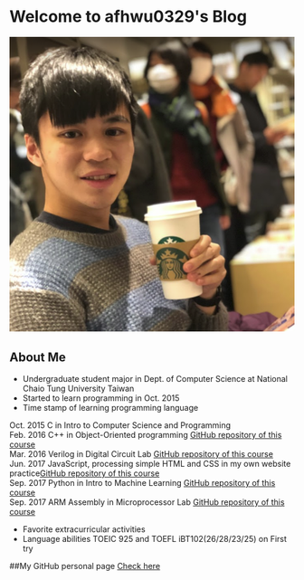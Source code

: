 # Welcome to afhwu0329's Blog
![Screenshot](docs/images/index/Myself.png)
## About Me
* Undergraduate student major in Dept. of Computer Science at National Chaio Tung University Taiwan
* Started to learn programming in Oct. 2015
* Time stamp of learning programming language

Oct. 2015 C in Intro to Computer Science and Programming<br />
Feb. 2016 C++ in Object-Oriented programming [GitHub repository of this course](https://github.com/Alfons0329/OOP_Spring_2016)<br />
Mar. 2016 Verilog in Digital Circuit Lab [GitHub repository of this course](https://github.com/Alfons0329/DLAB_Fall_2016)<br />
Jun. 2017 JavaScript, processing simple HTML and CSS in my own website practice[GitHub repository of this course](https://github.com/Alfons0329/Web_Design_Practice)<br />
Sep. 2017 Python in Intro to Machine Learning [GitHub repository of this course](https://github.com/Alfons0329/Machine_Learning_Fall_2017)<br />
Sep. 2017 ARM Assembly in Microprocessor Lab [GitHub repository of this course](https://github.com/Alfons0329/MPSLab_Fall_2017)<br />

* Favorite extracurricular activities
* Language abilities
TOEIC 925 and TOEFL iBT102(26/28/23/25) on First try

##My GitHub personal page
[Check here](https://github.com/Alfons0329)
